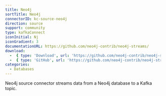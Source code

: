 ```yaml
---
title: Neo4j
sortTitle: Neo4j
connectorID: kc-source-neo4j
direction: source
support: community
type: kafkaConnect
iconInitial: Nj
iconGradient: 3
documentationURL: https://github.com/neo4j-contrib/neo4j-streams/
download:
  -  { type: 'Download', url: 'https://github.com/neo4j-contrib/neo4j-streams/releases' }
  -  { type: 'GitHub', url: 'https://github.com/neo4j-contrib/neo4j-streams/' }
categories:
  - Databases
---
```

Neo4j source connector streams data from a Neo4j database to a Kafka topic.


